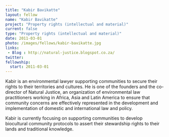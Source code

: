```yaml
---
title: "Kabir Bavikatte"
layout: fellow
name: "Kabir Bavikatte"
project: "Property rights (intellectual and material)"
current: false
type: "Property rights (intellectual and material)"
date: 2011-03-01
photo: /images/fellows/kabir-bavikatte.jpg
links:
 - Blog : http://natural-justice.blogspot.co.za/
twitter:
fellowship:
  start: 2011-03-01
---
```

Kabir is an environmental lawyer supporting communities to secure their rights to their territories and cultures. He is one of the founders and the co-director of Natural Justice, an organization of environmental law practitioners working in Africa, Asia and Latin America to ensure that community concerns are effectively represented in the development and implementation of domestic and international law and policy.

Kabir is currently focusing on supporting communities to develop biocultural community protocols to assert their stewardship rights to their lands and traditional knowledge.

